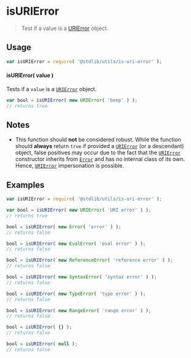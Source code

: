# isURIError

> Test if a value is a [URIError][mdn-uri-error] object.


<!-- Section to include introductory text. Make sure to keep an empty line after the intro `section` element and another before the `/section` close. -->

<section class="intro">

</section>

<!-- /.intro -->

<!-- Package usage documentation. -->

<section class="usage">

## Usage

``` javascript
var isURIError = require( '@stdlib/utils/is-uri-error' );
```

#### isURIError( value )

Tests if a `value` is a [`URIError`][mdn-uri-error] object.

``` javascript
var bool = isURIError( new URIError( 'beep' ) );
// returns true
```

</section>

<!-- /.usage -->

<!-- Package usage notes. Make sure to keep an empty line after the `section` element and another before the `/section` close. -->

<section class="notes">

## Notes

* This function should __not__ be considered robust. While the function should __always__ return `true` if provided a [`URIError`][mdn-uri-error] (or a descendant) object, false positives may occur due to the fact that the [`URIError`][mdn-uri-error] constructor inherits from [`Error`][mdn-error] and has no internal class of its own. Hence, [`URIError`][mdn-uri-error] impersonation is possible.

</section>

<!-- /.notes -->

<!-- Package usage examples. -->

<section class="examples">

## Examples

``` javascript
var isURIError = require( '@stdlib/utils/is-uri-error' );

var bool = isURIError( new URIError( 'URI error' ) );
// returns true

bool = isURIError( new Error( 'error' ) );
// returns false

bool = isURIError( new EvalError( 'eval error' ) );
// returns false

bool = isURIError( new ReferenceError( 'reference error' ) );
// returns false

bool = isURIError( new SyntaxError( 'syntax error' ) );
// returns false

bool = isURIError( new TypeError( 'type error' ) );
// returns false

bool = isURIError( new RangeError( 'range error' ) );
// returns false

bool = isURIError( {} );
// returns false

bool = isURIError( null );
// returns false
```

</section>

<!-- /.examples -->

<!-- Section to include cited references. If references are included, add a horizontal rule *before* the section. Make sure to keep an empty line after the `section` element and another before the `/section` close. -->

<section class="references">

</section>

<!-- /.references -->

<!-- Section for all links. Make sure to keep an empty line after the `section` element and another before the `/section` close. -->

<section class="links">

[mdn-error]: https://developer.mozilla.org/en-US/docs/Web/JavaScript/Reference/Global_Objects/Error
[mdn-uri-error]: https://developer.mozilla.org/en-US/docs/Web/JavaScript/Reference/Global_Objects/URIError

</section>

<!-- /.links -->
